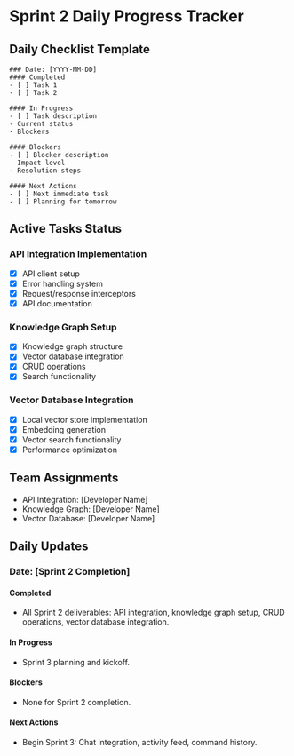 # Sprint 2 Daily Progress Tracker

## Daily Checklist Template
```
### Date: [YYYY-MM-DD]
#### Completed
- [ ] Task 1
- [ ] Task 2

#### In Progress
- [ ] Task description
- Current status
- Blockers

#### Blockers
- [ ] Blocker description
- Impact level
- Resolution steps

#### Next Actions
- [ ] Next immediate task
- [ ] Planning for tomorrow
```

## Active Tasks Status

### API Integration Implementation
- [x] API client setup
- [x] Error handling system
- [x] Request/response interceptors
- [x] API documentation

### Knowledge Graph Setup
- [x] Knowledge graph structure
- [x] Vector database integration
- [x] CRUD operations
- [x] Search functionality

### Vector Database Integration
- [x] Local vector store implementation
- [x] Embedding generation
- [x] Vector search functionality
- [x] Performance optimization

## Team Assignments
- API Integration: [Developer Name]
- Knowledge Graph: [Developer Name]
- Vector Database: [Developer Name]

## Daily Updates
### Date: [Sprint 2 Completion]
#### Completed
- All Sprint 2 deliverables: API integration, knowledge graph setup, CRUD operations, vector database integration.

#### In Progress
- Sprint 3 planning and kickoff.

#### Blockers
- None for Sprint 2 completion.

#### Next Actions
- Begin Sprint 3: Chat integration, activity feed, command history.